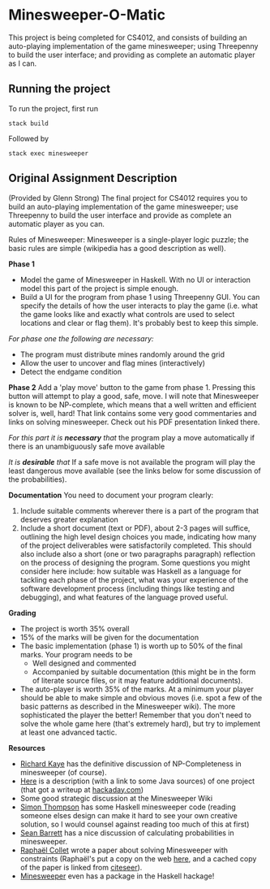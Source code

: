 # Minesweeper-O-Matic
 This project is being completed for CS4012, and consists of building an auto-playing implementation of the game minesweeper; using Threepenny to build the user interface; and providing as complete an automatic player as I can.

## Running the project
To run the project, first run

```
stack build
```

Followed by
```
stack exec minesweeper
```

## Original Assignment Description
(Provided by Glenn Strong)
The final project for CS4012 requires you to build an auto-playing implementation of the game minesweeper; use Threepenny to build the user interface and provide as complete an automatic player as you can.

Rules of Minesweeper:
Minesweeper is a single-player logic puzzle; the basic rules are simple (wikipedia has a good description as well).

**Phase 1**
- Model the game of Minesweeper in Haskell. With no UI or interaction model this part of the project is simple enough.
- Build a UI for the program from phase 1 using Threepenny GUI. You can specify the details of how the user interacts to play the game (i.e. what the game looks like and exactly what controls are used to select locations and clear or flag them). It's probably best to keep this simple.

*For phase one the following are necessary:*
- The program must distribute mines randomly around the grid
- Allow the user to uncover and flag mines (interactively)
- Detect the endgame condition


**Phase 2**
Add a 'play move' button to the game from phase 1. Pressing this button will attempt to play a good, safe, move. I will note that Minesweeper is known to be NP-complete, which means that a well written and efficient solver is, well, hard! That link contains some very good commentaries and links on solving minesweeper. Check out his PDF presentation linked there.

*For this part it is ***necessary*** that*
the program play a move automatically if there is an unambiguously safe move available

*It is ***desirable*** that*
If a safe move is not available the program will play the least dangerous move available (see the links below for some discussion of the probabilities).

**Documentation**
You need to document your program clearly:
1. Include suitable comments wherever there is a part of the program that deserves greater explanation
2. Include a short document (text or PDF), about 2-3 pages will suffice, outlining the high level design choices you made, indicating how many of the project deliverables were satisfactorily completed. This should also include also a short (one or two paragraphs paragraph) reflection on the process of designing the program. Some questions you might consider here include: how suitable was Haskell as a language for tackling each phase of the project, what was your experience of the software development process (including things like testing and debugging), and what features of the language proved useful. 

**Grading**
- The project is worth 35% overall
- 15% of the marks will be given for the documentation
- The basic implementation (phase 1) is worth up to 50% of the final marks. Your program needs to be
    - Well designed and commented
    - Accompanied by suitable documentation (this might be in the form of literate source files, or it may feature additional documents).
- The auto-player is worth 35% of the marks. At a minimum your player should be able to make simple and obvious moves (i.e. spot a few of the basic patterns as described in the Minesweeper wiki). The more sophisticated the player the better! Remember that you don't need to solve the whole game here (that's extremely hard), but try to implement at least one advanced tactic.

**Resources**
- [Richard Kaye](http://web.mat.bham.ac.uk/R.W.Kaye/minesw/) has the definitive discussion of NP-Completeness in minesweeper (of course).
- [Here](http://luckytoilet.wordpress.com/2012/12/23/2125/) is a description (with a link to some Java sources) of one project (that got a writeup at [hackaday.com](http://hackaday.com/2012/12/24/how-to-write-your-own-minesweeper-solver/))
- Some good strategic discussion at the Minesweeper Wiki
- [Simon Thompson](http://www.cs.kent.ac.uk/people/staff/sjt/craft2e/Games/) has some Haskell minesweeper code (reading someone elses design can make it hard to see your own creative solution, so I would counsel against reading too much of this at first)
- [Sean Barrett](http://nothings.org/games/minesweeper/) has a nice discussion of calculating probabilities in minesweeper.
- [Raphaël Collet](http://www.springerlink.com/content/l0cxhkuwv5edjpc0/) wrote a paper about solving Minesweeper with constraints (Raphaël's put a copy on the web [here](http://www.info.ucl.ac.be/~pvr/minesweeper.pdf), and a cached copy of the paper is linked from [citeseer](http://citeseerx.ist.psu.edu/viewdoc/summary?doi=10.1.1.139.4635)).
- [Minesweeper](http://hackage.haskell.org/package/minesweeper) even has a package in the Haskell hackage!
